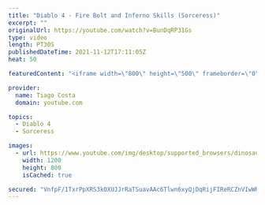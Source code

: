 ```yaml
---
title: "Diablo 4 - Fire Bolt and Inferno Skills (Sorceress)"
excerpt: ""
originalUrl: https://youtube.com/watch?v=BunDqRP31Gs
type: video
length: PT30S
publishedDateTime: 2021-11-12T17:11:05Z
heat: 50

featuredContent: "<iframe width=\"800\" height=\"500\" frameborder=\"0\" src=\"https://www.youtube.com/embed/BunDqRP31Gs\" allow=\"accelerometer; autoplay; encrypted-media; gyroscope; picture-in-picture\" allowfullscreen></iframe>"

provider:
  name: Tiago Costa
  domain: youtube.com

topics:
  - Diablo 4
  - Sorceress

images:
  - url: https://www.youtube.com/img/desktop/supported_browsers/dinosaur.png
    width: 1200
    height: 800
    isCached: true

secured: "VnfpF/1TxrPpXRS3kOXUJJrRaTSuavAAc6Tlwn6xyQjDqRijFIReRCZnVIwWREez2Ar3C1lNIn1TiTJYYhl9NGNo3h+hEnR14gBLPR4NfcGSaWdDdt3pcEHDu+lrjdc+XC3GGsjPtfD0K+hlxA+aa0SwEZGr5dkOFbG0ctAeJrCJu1w56Og70UdwEoNMjiVBaoorOu8lr5jzlBByYLiR6/i7qzwMbwEQPWEGhTn1dXwyPIEeaZWrKZluOHmErEOwzzdS7+pgmzWqzfPj5pbhq9SDJVQE0foGeHlbjVD9d4JNvARZdwY6aIX7uWR3diEnKtz/P3umxLj6QD6JCtW9x2vEDj8/zN26FMk/0GLD65EIjxDrb9Y6uFnZ2YV9WQM2QxLbmAteNBXEX8vQt3NmRefAg1OHpeMLC/xJ2xdCivo=;keeLUOMtlKr6u8V9guS+ag=="
---
```



